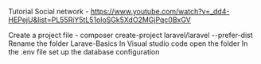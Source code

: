 Tutorial Social network - https://www.youtube.com/watch?v=_dd4-HEPejU&list=PL55RiY5tL51oloSGk5XdO2MGjPqc0BxGV

Create a project file - composer create-project laravel/laravel --prefer-dist
Rename the folder Larave-Basics
In Visual studio code open the folder
In the .env file set up the database configuration
